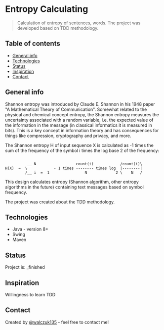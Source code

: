 # Entropy Calculating
> Calculation of entropy of sentences, words. The project was developed based on TDD methodology.


## Table of contents
* [General info](#general-info)
* [Technologies](#technologies)
* [Status](#status)
* [Inspiration](#inspiration)
* [Contact](#contact)

## General info
Shannon entropy was introduced by Claude E. Shannon in his 1948 paper "A Mathematical Theory of Communication". Somewhat related to the physical and chemical concept entropy, the Shannon entropy measures the uncertainty associated with a random variable, i.e. the expected value of the information in the message (in classical informatics it is measured in bits). This is a key concept in information theory and has consequences for things like compression, cryptography and privacy, and more.

The Shannon entropy H of input sequence X is calculated as -1 times the sum of the frequency of the symbol i times the log base 2 of the frequency:
```

          __ N                  count(i)            /count(i)\ 
H(X)  =  \            - 1 times -------- times log  |--------| 
         /__ i  =  1                N             2 \    N   / 

```
This design calculates entropy (Shannon algorithm, other entropy algorithms in the future) containing text messages based on symbol frequency.

The project was created about the TDD methodology.


## Technologies
* Java - version 8+
* Swing
* Maven

## Status
Project is: _finished

## Inspiration
Willingness to learn TDD

## Contact
Created by [@walczuk135](walczuk135@gmail.com) - feel free to contact me!

